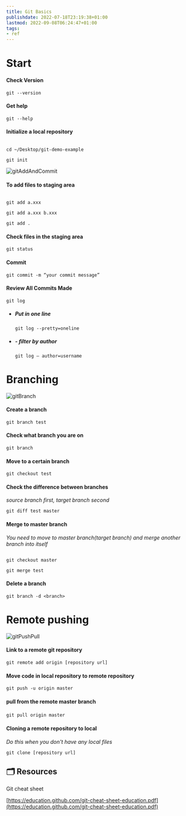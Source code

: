 ```yaml
---
title: Git Basics
publishdate: 2022-07-18T23:19:38+01:00
lastmod: 2022-09-08T06:24:47+01:00
tags: 
- ref
---
```








# Start



#### Check Version

`git --version`



#### Get help

`git --help`



#### Initialize a local repository

```

cd ~/Desktop/git-demo-example  

git init

```



![gitAddAndCommit](https://miro.medium.com/max/630/1*wEl8mJCopfqwyvaAcqExPA.png)



#### To add files to staging area

```

git add a.xxx

git add a.xxx b.xxx

git add .

```



#### Check files in the staging area

`git status`



#### Commit

`git commit -m “your commit message”`



#### Review All Commits Made

`git log`

- ##### Put in one line

	`git log --pretty=oneline`

- ##### - filter by author

	`git log — author=username`



# Branching



![gitBranch](https://miro.medium.com/max/630/1*ceMLgxzNfGhJJVOEijEGYw.png)



#### Create a branch

`git branch test`



#### Check what branch you are on

`git branch`



#### Move to a certain branch

`git checkout test`



#### Check the difference between branches

*source branch first, target branch second*

`git diff test master`



#### Merge to master branch

*You need to move to master branch(target branch) and merge another branch into itself*

```

git checkout master  

git merge test

```



#### Delete a branch

`git branch -d <branch>`



# Remote pushing



![gitPushPull](https://miro.medium.com/max/630/1*-dwyb19VcyMWgrRTGcr0ZQ.png)



#### Link to a remote git repository

`git remote add origin [repository url]`



#### Move code in local repository to remote repository

`git push -u origin master`



#### pull from the remote master branch

`git pull origin master` 



#### Cloning a remote repository to local

*Do this when you don't have any local files*

`git clone [repository url]`







## 🗂 Resources 



Git cheat sheet

[https://education.github.com/git-cheat-sheet-education.pdf](https://education.github.com/git-cheat-sheet-education.pdf)





